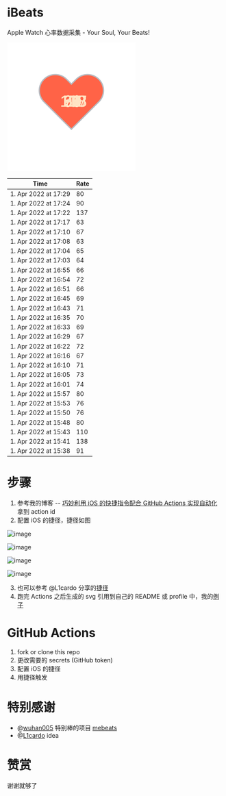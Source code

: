 # iBeats
Apple Watch 心率数据采集 - Your Soul, Your Beats!

![](./files/heart.svg)

<!--START_SECTION:my_heart_rate-->
| Time | Rate | 
 | ---- | ---- | 
| 1. Apr 2022 at 17:29 | 80 |
| 1. Apr 2022 at 17:24 | 90 |
| 1. Apr 2022 at 17:22 | 137 |
| 1. Apr 2022 at 17:17 | 63 |
| 1. Apr 2022 at 17:10 | 67 |
| 1. Apr 2022 at 17:08 | 63 |
| 1. Apr 2022 at 17:04 | 65 |
| 1. Apr 2022 at 17:03 | 64 |
| 1. Apr 2022 at 16:55 | 66 |
| 1. Apr 2022 at 16:54 | 72 |
| 1. Apr 2022 at 16:51 | 66 |
| 1. Apr 2022 at 16:45 | 69 |
| 1. Apr 2022 at 16:43 | 71 |
| 1. Apr 2022 at 16:35 | 70 |
| 1. Apr 2022 at 16:33 | 69 |
| 1. Apr 2022 at 16:29 | 67 |
| 1. Apr 2022 at 16:22 | 72 |
| 1. Apr 2022 at 16:16 | 67 |
| 1. Apr 2022 at 16:10 | 71 |
| 1. Apr 2022 at 16:05 | 73 |
| 1. Apr 2022 at 16:01 | 74 |
| 1. Apr 2022 at 15:57 | 80 |
| 1. Apr 2022 at 15:53 | 76 |
| 1. Apr 2022 at 15:50 | 76 |
| 1. Apr 2022 at 15:48 | 80 |
| 1. Apr 2022 at 15:43 | 110 |
| 1. Apr 2022 at 15:41 | 138 |
| 1. Apr 2022 at 15:38 | 91 |

<!--END_SECTION:my_heart_rate-->

# 步骤
1. 参考我的博客 -- [巧妙利用 iOS 的快捷指令配合 GitHub Actions 实现自动化](https://github.com/yihong0618/gitblog/issues/198) 拿到 action id
2. 配置 iOS 的捷径，捷径如图

![image](https://user-images.githubusercontent.com/15976103/122154218-0db0b480-ce97-11eb-93bb-5aec07c558dc.png)

![image](https://user-images.githubusercontent.com/15976103/122154236-186b4980-ce97-11eb-8e4b-70551a0391ae.png)

![image](https://user-images.githubusercontent.com/15976103/122154268-2d47dd00-ce97-11eb-902e-3acf292265a9.png)

![image](https://user-images.githubusercontent.com/15976103/122174055-fa144680-ceb4-11eb-9be2-3eb83cd516f7.png)

3. 也可以参考 @L1cardo 分享的[捷径](https://www.icloud.com/shortcuts/6ab6047b459c41ad822ad6b94b1c03d4)
4. 跑完 Actions 之后生成的 svg 引用到自己的 README 或 profile 中，我的[例子](https://github.com/yihong0618) 

# GitHub Actions

1. fork or clone this repo
2. 更改需要的 secrets (GitHub token)
3. 配置 iOS 的捷径
4. 用捷径触发

# 特别感谢
- @[wuhan005](https://github.com/wuhan005) 特别棒的项目 [mebeats](https://github.com/wuhan005/mebeats)
- @[L1cardo](https://github.com/L1cardo) idea

# 赞赏
谢谢就够了
